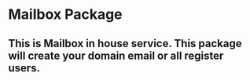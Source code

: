 # Mailbox Package

## This is Mailbox in house  service. This package will create your domain email or all register users.

